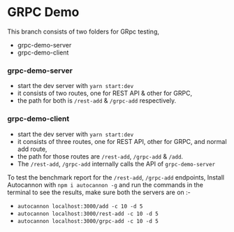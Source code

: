 # GRPC Demo


This branch consists of two folders for GRpc testing,

- grpc-demo-server
- grpc-demo-client

### grpc-demo-server
- start the dev server with `yarn start:dev`
- it consists of two routes, one for REST API & other for GRPC,
- the path for both is `/rest-add` & `/grpc-add` respectively.


### grpc-demo-client
- start the dev server with `yarn start:dev`
- it consists of three routes, one for REST API, other for GRPC, and normal add route,
- the path for those routes are `/rest-add`, `/grpc-add` & `/add`.
- The `/rest-add`, `/grpc-add` internally calls the API of `grpc-demo-server`

To test the benchmark report for the `/rest-add`, `/grpc-add` endpoints,
Install Autocannon with `npm i autocannon -g` and run the commands in the terminal to see the results, make sure both the servers are on :- 
- `autocannon localhost:3000/add -c 10 -d 5`
- `autocannon localhost:3000/rest-add -c 10 -d 5`
- `autocannon localhost:3000/grpc-add -c 10 -d 5`